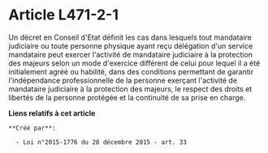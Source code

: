 # Article L471-2-1

Un décret en Conseil d'Etat définit les cas dans lesquels tout mandataire judiciaire ou toute personne physique ayant reçu
délégation d'un service mandataire peut exercer l'activité de mandataire judiciaire à la protection des majeurs selon un mode
d'exercice différent de celui pour lequel il a été initialement agréé ou habilité, dans des conditions permettant de garantir
l'indépendance professionnelle de la personne exerçant l'activité de mandataire judiciaire à la protection des majeurs, le
respect des droits et libertés de la personne protégée et la continuité de sa prise en charge.

**Liens relatifs à cet article**

	**Créé par**:

	  - Loi n°2015-1776 du 28 décembre 2015 - art. 33

